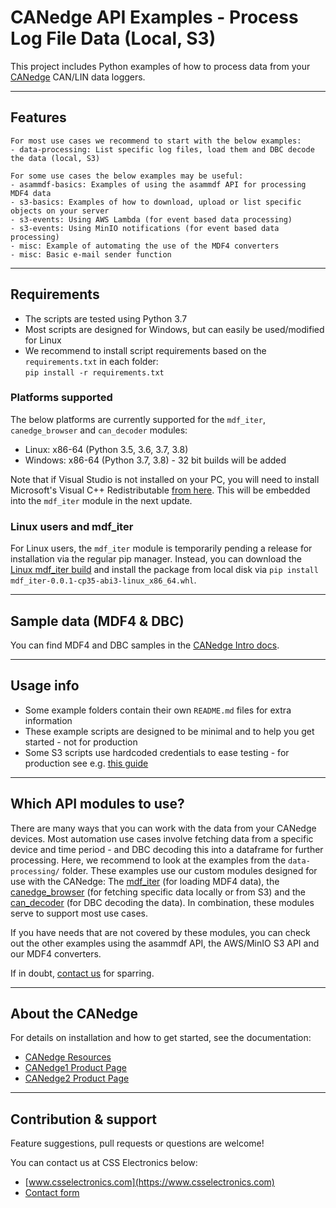 # CANedge API Examples - Process Log File Data (Local, S3)

This project includes Python examples of how to process data from your [CANedge](https://www.csselectronics.com/) CAN/LIN data loggers.

---
## Features
```
For most use cases we recommend to start with the below examples:
- data-processing: List specific log files, load them and DBC decode the data (local, S3)

For some use cases the below examples may be useful:
- asammdf-basics: Examples of using the asammdf API for processing MDF4 data
- s3-basics: Examples of how to download, upload or list specific objects on your server
- s3-events: Using AWS Lambda (for event based data processing)
- s3-events: Using MinIO notifications (for event based data processing)
- misc: Example of automating the use of the MDF4 converters
- misc: Basic e-mail sender function

```

---

## Requirements
- The scripts are tested using Python 3.7
- Most scripts are designed for Windows, but can easily be used/modified for Linux  
- We recommend to install script requirements based on the `requirements.txt` in each folder:  
  ``pip install -r requirements.txt``

### Platforms supported
The below platforms are currently supported for the `mdf_iter`, `canedge_browser` and `can_decoder` modules:

- Linux: x86-64 (Python 3.5, 3.6, 3.7, 3.8)
- Windows: x86-64 (Python 3.7, 3.8) - 32 bit builds will be added

Note that if Visual Studio is not installed on your PC, you will need to install Microsoft's Visual C++ Redistributable [from here](https://aka.ms/vs/16/release/VC_redist.x64.exe). This will be embedded into the `mdf_iter` module in the next update.

### Linux users and mdf_iter
For Linux users, the `mdf_iter` module is temporarily pending a release for installation via the regular pip manager. Instead, you can download the [Linux mdf_iter build](http://canlogger1000.csselectronics.com/files/mdf_iter-0.0.1-cp35-abi3-linux_x86_64.whl) and install the package from local disk via `pip install mdf_iter-0.0.1-cp35-abi3-linux_x86_64.whl`. 

---

## Sample data (MDF4 & DBC)
You can find MDF4 and DBC samples in the [CANedge Intro docs](https://canlogger.csselectronics.com/canedge-getting-started/log-file-tools/).

---

## Usage info
- Some example folders contain their own `README.md` files for extra information
- These example scripts are designed to be minimal and to help you get started - not for production
- Some S3 scripts use hardcoded credentials to ease testing - for production see e.g. [this guide](https://boto3.amazonaws.com/v1/documentation/api/latest/guide/configuration.html)

---

## Which API modules to use?
There are many ways that you can work with the data from your CANedge devices. Most automation use cases involve fetching data from a specific device and time period - and DBC decoding this into a dataframe for further processing. Here, we recommend to look at the examples from the `data-processing/` folder. These examples use our custom modules designed for use with the CANedge: The [mdf_iter](https://pypi.org/project/mdf-iter/) (for loading MDF4 data), the [canedge_browser](https://github.com/CSS-Electronics/canedge_browser) (for fetching specific data locally or from S3) and the [can_decoder](https://github.com/CSS-Electronics/can_decoder) (for DBC decoding the data). In combination, these modules serve to support most use cases.

If you have needs that are not covered by these modules, you can check out the other examples using the asammdf API, the AWS/MinIO S3 API and our MDF4 converters.

If in doubt, [contact us](https://www.csselectronics.com/screen/page/can-bus-logger-contact) for sparring.

---
## About the CANedge

For details on installation and how to get started, see the documentation:
- [CANedge Resources](https://www.csselectronics.com/screen/page/can-logger-resources)  
- [CANedge1 Product Page](https://www.csselectronics.com/screen/product/can-logger-sd-canedge1/language/en)  
- [CANedge2 Product Page](https://www.csselectronics.com/screen/product/can-lin-logger-wifi-canedge2/language/en)  

---
## Contribution & support
Feature suggestions, pull requests or questions are welcome!

You can contact us at CSS Electronics below:  
- [www.csselectronics.com](https://www.csselectronics.com)  
- [Contact form](https://www.csselectronics.com/screen/page/can-bus-logger-contact)  
